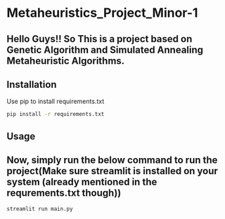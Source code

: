 # Metaheuristics_Project_Minor-1

## Hello Guys!! So This is a project based on Genetic Algorithm and Simulated Annealing Metaheuristic Algorithms.


## Installation

Use pip to install requirements.txt

```bash
pip install -r requirements.txt
```

## Usage
## Now, simply run the below command to run the project(Make sure streamlit is installed on your system (already mentioned in the requrements.txt though))
```python
streamlit run main.py

